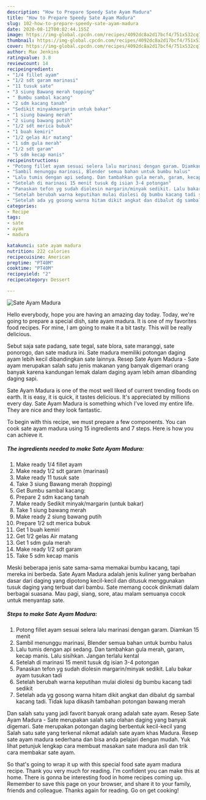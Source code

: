 ```yaml
---
description: "How to Prepare Speedy Sate Ayam Madura"
title: "How to Prepare Speedy Sate Ayam Madura"
slug: 102-how-to-prepare-speedy-sate-ayam-madura
date: 2020-08-12T00:02:44.155Z
image: https://img-global.cpcdn.com/recipes/4092dc8a2d17bcf4/751x532cq70/sate-ayam-madura-foto-resep-utama.jpg
thumbnail: https://img-global.cpcdn.com/recipes/4092dc8a2d17bcf4/751x532cq70/sate-ayam-madura-foto-resep-utama.jpg
cover: https://img-global.cpcdn.com/recipes/4092dc8a2d17bcf4/751x532cq70/sate-ayam-madura-foto-resep-utama.jpg
author: Max Jenkins
ratingvalue: 3.8
reviewcount: 14
recipeingredient:
- "1/4 fillet ayam"
- "1/2 sdt garam marinasi"
- "11 tusuk sate"
- "3 siung Bawang merah topping"
- " Bumbu sambal kacang"
- "2 sdm kacang tanah"
- "Sedikit minyakmargarin untuk bakar"
- "1 siung bawang merah"
- "2 siung bawang putih"
- "1/2 sdt merica bubuk"
- "1 buah kemiri"
- "1/2 gelas Air matang"
- "1 sdm gula merah"
- "1/2 sdt garam"
- "5 sdm kecap manis"
recipeinstructions:
- "Potong fillet ayam sesuai selera lalu marinasi dengan garam. Diamkan 15 menit"
- "Sambil menunggu marinasi, Blender semua bahan untuk bumbu halus"
- "Lalu tumis dengan api sedang. Dan tambahkan gula merah, garam, kecap manis. Lalu sisihkan. Jangan terlalu kental"
- "Setelah di marinasi 15 menit tusuk dg isian 3-4 potongan"
- "Panaskan tefon yg sudah diolesin margarin/minyak sedikit. Lalu bakar ayam tusukan tadi"
- "Setelah berubah warna keputihan mulai diolesi dg bumbu kacang tadi sedikit"
- "Setelah ada yg gosong warna hitam dikit angkat dan dibalut dg sambal kacang tadi. Tidak lupa dikasih tambahan potongan bawang merah"
categories:
- Recipe
tags:
- sate
- ayam
- madura

katakunci: sate ayam madura 
nutrition: 222 calories
recipecuisine: American
preptime: "PT40M"
cooktime: "PT40M"
recipeyield: "2"
recipecategory: Dessert

---
```



![Sate Ayam Madura](https://img-global.cpcdn.com/recipes/4092dc8a2d17bcf4/751x532cq70/sate-ayam-madura-foto-resep-utama.jpg)

Hello everybody, hope you are having an amazing day today. Today, we're going to prepare a special dish, sate ayam madura. It is one of my favorites food recipes. For mine, I am going to make it a bit tasty. This will be really delicious.

Sebut saja sate padang, sate tegal, sate blora, sate maranggi, sate ponorogo, dan sate madura ini. Sate madura memiliki potongan daging ayam lebih kecil dibandingkan sate lainnya. Resep Sate Ayam Madura - Sate ayam merupakan salah satu jenis makanan yang banyak digemari orang banyak karena kandungan lemak dalam daging ayam lebih aman dibanding daging sapi.

Sate Ayam Madura is one of the most well liked of current trending foods on earth. It is easy, it is quick, it tastes delicious. It's appreciated by millions every day. Sate Ayam Madura is something which I've loved my entire life. They are nice and they look fantastic.


To begin with this recipe, we must prepare a few components. You can cook sate ayam madura using 15 ingredients and 7 steps. Here is how you can achieve it.

<!--inarticleads1-->

##### The ingredients needed to make Sate Ayam Madura:

1. Make ready 1/4 fillet ayam
1. Make ready 1/2 sdt garam (marinasi)
1. Make ready 11 tusuk sate
1. Take 3 siung Bawang merah (topping)
1. Get  Bumbu sambal kacang:
1. Prepare 2 sdm kacang tanah
1. Make ready Sedikit minyak/margarin (untuk bakar)
1. Take 1 siung bawang merah
1. Make ready 2 siung bawang putih
1. Prepare 1/2 sdt merica bubuk
1. Get 1 buah kemiri
1. Get 1/2 gelas Air matang
1. Get 1 sdm gula merah
1. Make ready 1/2 sdt garam
1. Take 5 sdm kecap manis


Meski beberapa jenis sate sama-sama memakai bumbu kacang, tapi mereka ini berbeda. Sate Ayam Madura adalah jenis kuliner yang berbahan dasar dari daging yang dipotong kecil-kecil dan ditusuk menggunakan tusuk daging yang terbuat dari bambu. Sate memang cocok dinikmati dalam berbagai suasana. Mau pagi, siang, sore, atau malam semuanya cocok untuk menyantap sate. 

<!--inarticleads2-->

##### Steps to make Sate Ayam Madura:

1. Potong fillet ayam sesuai selera lalu marinasi dengan garam. Diamkan 15 menit
1. Sambil menunggu marinasi, Blender semua bahan untuk bumbu halus
1. Lalu tumis dengan api sedang. Dan tambahkan gula merah, garam, kecap manis. Lalu sisihkan. Jangan terlalu kental
1. Setelah di marinasi 15 menit tusuk dg isian 3-4 potongan
1. Panaskan tefon yg sudah diolesin margarin/minyak sedikit. Lalu bakar ayam tusukan tadi
1. Setelah berubah warna keputihan mulai diolesi dg bumbu kacang tadi sedikit
1. Setelah ada yg gosong warna hitam dikit angkat dan dibalut dg sambal kacang tadi. Tidak lupa dikasih tambahan potongan bawang merah


Dan salah satu yang jadi favorit banyak orang adalah sate ayam. Resep Sate Ayam Madura - Sate merupakan salah satu olahan daging yang banyak digemari. Sate merupakan potongan daging berbentuk kecil-kecil yang Salah satu sate yang terkenal nikmat adalah sate ayam khas Madura. Resep sate ayam madura sederhana dan bisa anda pelajari dengan mudah. Yuk lihat petunjuk lengkap cara membuat masakan sate madura asli dan trik cara membakar sate ayam. 

So that's going to wrap it up with this special food sate ayam madura recipe. Thank you very much for reading. I'm confident you can make this at home. There is gonna be interesting food in home recipes coming up. Remember to save this page on your browser, and share it to your family, friends and colleague. Thanks again for reading. Go on get cooking!

